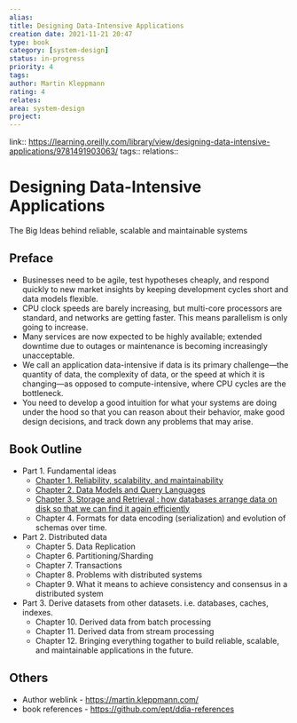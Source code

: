 ```yaml
---
alias: 
title: Designing Data-Intensive Applications 
creation date: 2021-11-21 20:47
type: book
category: [system-design]
status: in-progress
priority: 4
tags:
author: Martin Kleppmann
rating: 4
relates: 
area: system-design
project:
---
```

link:: https://learning.oreilly.com/library/view/designing-data-intensive-applications/9781491903063/
tags:: 
relations:: 

# Designing Data-Intensive Applications

The Big Ideas behind reliable, scalable and maintainable systems

## Preface

 - Businesses need to be agile, test hypotheses cheaply, and respond quickly to new market insights by keeping development cycles short and data models flexible.
 - CPU clock speeds are barely increasing, but multi-core processors are standard, and networks are getting faster. This means parallelism is only going to increase.
 - Many services are now expected to be highly available; extended downtime due to outages or maintenance is becoming increasingly unacceptable.
 - We call an application data-intensive if data is its primary challenge—the quantity of data, the complexity of data, or the speed at which it is changing—as opposed to compute-intensive, where CPU cycles are the bottleneck.
 - You need to develop a good intuition for what your systems are doing under the hood so that you can reason about their behavior, make good design decisions, and track down any problems that may arise.

## Book Outline

- Part 1. Fundamental ideas
    - [Chapter 1. Reliability, scalability, and maintainability](DDIA-%20Chapter%201.%20Reliability,%20scalability,%20and%20maintainability.md)
    - [Chapter 2. Data Models and Query Languages](DDIA-%20Chapter%202.%20Data%20Models%20and%20Query%20Languages.md)
    - [Chapter 3. Storage and Retrieval : how databases arrange data on disk so that we can find it again efficiently](DDIA-%20Chapter%203.%20Storage%20and%20Retrieval.md)
    - Chapter 4. Formats for data encoding (serialization) and evolution of schemas over time.
- Part 2. Distributed data
    - Chapter 5. Data Replication
    - Chapter 6. Partitioning/Sharding
    - Chapter 7. Transactions
    - Chapter 8. Problems with distributed systems
    - Chapter 9. What it means to achieve consistency and consensus in a distributed system
- Part 3. Derive datasets from other datasets. i.e. databases, caches, indexes.
    - Chapter 10. Derived data from batch processing
    - Chapter 11. Derived data from stream processing
    - Chapter 12. Bringing everything togather to build reliable, scalable, and maintainable applications in the future.

## Others
- Author weblink - https://martin.kleppmann.com/
- book references - https://github.com/ept/ddia-references